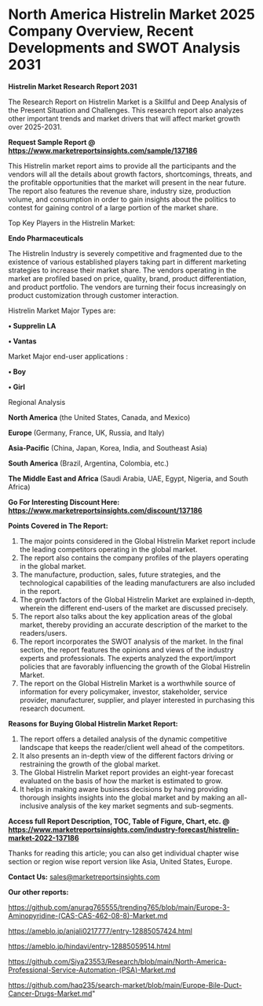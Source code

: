 # North America Histrelin Market 2025 Company Overview, Recent Developments and SWOT Analysis 2031

<strong>Histrelin Market Research Report 2031</strong>

The Research Report on Histrelin Market is a Skillful and Deep Analysis of the Present Situation and Challenges. This research report also analyzes other important trends and market drivers that will affect market growth over 2025-2031.

<strong>Request Sample Report @ <a href=https://www.marketreportsinsights.com/sample/137186>https://www.marketreportsinsights.com/sample/137186</a></strong>

This Histrelin market report aims to provide all the participants and the vendors will all the details about growth factors, shortcomings, threats, and the profitable opportunities that the market will present in the near future. The report also features the revenue share, industry size, production volume, and consumption in order to gain insights about the politics to contest for gaining control of a large portion of the market share.

Top Key Players in the Histrelin Market:

<strong>Endo Pharmaceuticals</strong>

The Histrelin Industry is severely competitive and fragmented due to the existence of various established players taking part in different marketing strategies to increase their market share. The vendors operating in the market are profiled based on price, quality, brand, product differentiation, and product portfolio. The vendors are turning their focus increasingly on product customization through customer interaction.

Histrelin Market Major Types are:

<strong>• Supprelin LA

• Vantas</strong>

Market Major end-user applications :

<strong>• Boy

• Girl</strong>

Regional Analysis

</u><strong><b>North America</b></strong> (the United States, Canada, and Mexico)

<strong><b>Europe </b></strong>(Germany, France, UK, Russia, and Italy)

<strong><b>Asia-Pacific</b></strong> (China, Japan, Korea, India, and Southeast Asia)

<strong><b>South America</b></strong> (Brazil, Argentina, Colombia, etc.)

<strong><b>The Middle East and Africa</b></strong> (Saudi Arabia, UAE, Egypt, Nigeria, and South Africa)

<strong>Go For Interesting Discount Here: <a href=https://www.marketreportsinsights.com/discount/137186>https://www.marketreportsinsights.com/discount/137186</a></strong>

<strong>Points Covered in The Report:</strong>
<ol>
  <li>The major points considered in the Global Histrelin Market report include the leading competitors operating in the global market.</li>
  <li>The report also contains the company profiles of the players operating in the global market.</li>
  <li>The manufacture, production, sales, future strategies, and the technological capabilities of the leading manufacturers are also included in the report.</li>
  <li>The growth factors of the Global Histrelin Market are explained in-depth, wherein the different end-users of the market are discussed precisely.</li>
  <li>The report also talks about the key application areas of the global market, thereby providing an accurate description of the market to the readers/users.</li>
  <li>The report incorporates the SWOT analysis of the market. In the final section, the report features the opinions and views of the industry experts and professionals. The experts analyzed the export/import policies that are favorably influencing the growth of the Global Histrelin Market.</li>
  <li>The report on the Global Histrelin Market is a worthwhile source of information for every policymaker, investor, stakeholder, service provider, manufacturer, supplier, and player interested in purchasing this research document.</li>
</ol>
<strong>Reasons for Buying Global Histrelin Market Report:</strong>

<ol>
  <li>The report offers a detailed analysis of the dynamic competitive landscape that keeps the reader/client well ahead of the competitors.</li>
  <li>It also presents an in-depth view of the different factors driving or restraining the growth of the global market.</li>
  <li>The Global Histrelin Market report provides an eight-year forecast evaluated on the basis of how the market is estimated to grow.</li>
  <li>It helps in making aware business decisions by having providing thorough insights insights into the global market and by making an all-inclusive analysis of the key market segments and sub-segments.</li>
</ol>
<strong>Access full Report Description, TOC, Table of Figure, Chart, etc. @ <a href=https://www.marketreportsinsights.com/industry-forecast/histrelin-market-2022-137186>https://www.marketreportsinsights.com/industry-forecast/histrelin-market-2022-137186</a></strong>


Thanks for reading this article; you can also get individual chapter wise section or region wise report version like Asia, United States, Europe.

<strong>Contact Us:</strong>
sales@marketreportsinsights.com

<strong>Our other reports:</strong>

<a href=https://github.com/anurag765555/trending765/blob/main/Europe-3-Aminopyridine-(CAS-CAS-462-08-8)-Market.md>https://github.com/anurag765555/trending765/blob/main/Europe-3-Aminopyridine-(CAS-CAS-462-08-8)-Market.md</a>

<a href=https://ameblo.jp/anjali0217777/entry-12885057424.html>https://ameblo.jp/anjali0217777/entry-12885057424.html</a>

<a href=https://ameblo.jp/hindavi/entry-12885059514.html>https://ameblo.jp/hindavi/entry-12885059514.html</a>

<a href=https://github.com/Siya23553/Research/blob/main/North-America-Professional-Service-Automation-(PSA)-Market.md>https://github.com/Siya23553/Research/blob/main/North-America-Professional-Service-Automation-(PSA)-Market.md</a>

<a href=https://github.com/haq235/search-market/blob/main/Europe-Bile-Duct-Cancer-Drugs-Market.md>https://github.com/haq235/search-market/blob/main/Europe-Bile-Duct-Cancer-Drugs-Market.md</a>"
